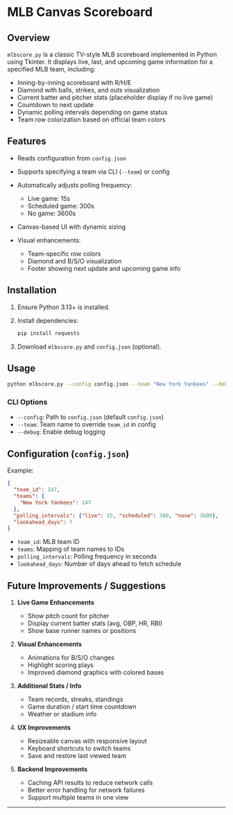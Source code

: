 # MLB Canvas Scoreboard

## Overview

`mlbscore.py` is a classic TV-style MLB scoreboard implemented in Python using Tkinter. It displays live, last, and upcoming game information for a specified MLB team, including:

* Inning-by-inning scoreboard with R/H/E
* Diamond with balls, strikes, and outs visualization
* Current batter and pitcher stats (placeholder display if no live game)
* Countdown to next update
* Dynamic polling intervals depending on game status
* Team row colorization based on official team colors

## Features

* Reads configuration from `config.json`
* Supports specifying a team via CLI (`--team`) or config
* Automatically adjusts polling frequency:

  * Live game: 15s
  * Scheduled game: 300s
  * No game: 3600s
* Canvas-based UI with dynamic sizing
* Visual enhancements:

  * Team-specific row colors
  * Diamond and B/S/O visualization
  * Footer showing next update and upcoming game info

## Installation

1. Ensure Python 3.13+ is installed.
2. Install dependencies:

   ```bash
   pip install requests
   ```
3. Download `mlbscore.py` and `config.json` (optional).

## Usage

```bash
python mlbscore.py --config config.json --team "New York Yankees" --debug
```

### CLI Options

* `--config`: Path to `config.json` (default `config.json`)
* `--team`: Team name to override `team_id` in config
* `--debug`: Enable debug logging

## Configuration (`config.json`)

Example:

```json
{
  "team_id": 147,
  "teams": {
    "New York Yankees": 147
  },
  "polling_intervals": {"live": 15, "scheduled": 300, "none": 3600},
  "lookahead_days": 7
}
```

* `team_id`: MLB team ID
* `teams`: Mapping of team names to IDs
* `polling_intervals`: Polling frequency in seconds
* `lookahead_days`: Number of days ahead to fetch schedule

## Future Improvements / Suggestions

1. **Live Game Enhancements**

   * Show pitch count for pitcher
   * Display current batter stats (avg, OBP, HR, RBI)
   * Show base runner names or positions

2. **Visual Enhancements**

   * Animations for B/S/O changes
   * Highlight scoring plays
   * Improved diamond graphics with colored bases

3. **Additional Stats / Info**

   * Team records, streaks, standings
   * Game duration / start time countdown
   * Weather or stadium info

4. **UX Improvements**

   * Resizeable canvas with responsive layout
   * Keyboard shortcuts to switch teams
   * Save and restore last viewed team

5. **Backend Improvements**

   * Caching API results to reduce network calls
   * Better error handling for network failures
   * Support multiple teams in one view

---
